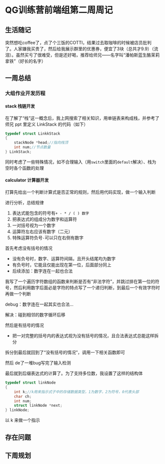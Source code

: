 # QG训练营前端组第二周周记

## 生活随记

突然想吃coffee了，点了个三饭的COTTI，结果过去取咖啡的时候被店员批判了。人家嫌我买贵了，然后给我展示群里的优惠券，便宜了3块（总共才9.9）（流泪）。虽然买亏了很难受，但是还好喝，推荐给师兄——名字叫“潘帕斯蓝生酪茉莉拿铁”（好长的名字）

## 一周总结

### 大组作业开发历程

#### stack 栈链开发

在了解了“栈”这一概念后，我上网搜索了相关知识，用单链表来构成栈，并参考了师兄 ppt 里定义 LinkStack 的代码（如下）

```c
typedef struct LinkkStack
{
    stackNode *head;//指向栈顶
    int num;//节点数量
} LinkStack;
```



同时考虑了一些特殊情况，如不合理输入（用`switch`里面的`default`解决）、栈为空时各个函数的处理

#### calculator 计算器开发

打算先给出一个判断计算式是否正常的规则，然后用代码实现，做一个输入判断

进行分析，总结规律

1. 表达式能包含的符号有`+ - * / ( ) 数字`
2. 把表达式的组成分为数字和运算符
3. 一对括号视为一个数字
4. 运算符左右应该有数字（二元）
5. 特殊运算符负号`-`可以只在右侧有数字



首先考虑没有括号的情况

+ 没有负号时，数字、运算符间隔，且开头结尾均为数字
+ 有负号时，它能且仅能出现在第一位，后面部分同上
+ 后续添加：数字连在一起也合法

我写了一个遍历字符数组的函数来判断是否有“非法字符”，并跳过排在第一位的符号，然后利用数字后面必是字符的特点写了一个递归判断，到最后一个有效字符时再做一个判断

debug：数字连在一起其实也合法...

解决：碰到相邻的数字循环后移



然后是有括号的情况

+ 把一对完整的括号内的表达式视为没有括号的情况，且合法表达式总能这样拆分

拆分到最后就回到了“没有括号的情况”，调用一下相关函数即可

然后 de了一堆bug写完了输入检测



最后就到后缀表达式的计算了。为了支持多位数，我设置了这样的结构体

```c
typedef struct linkNode
{
    int k;//k用来指示式子中的存储数据类型，1为数字，2为符号，0代表头部
    char ch;
    int num;
    struct linkNode *next;
} linkNode;
```

以 k 来做一个指示



## 存在问题

## 下周规划

